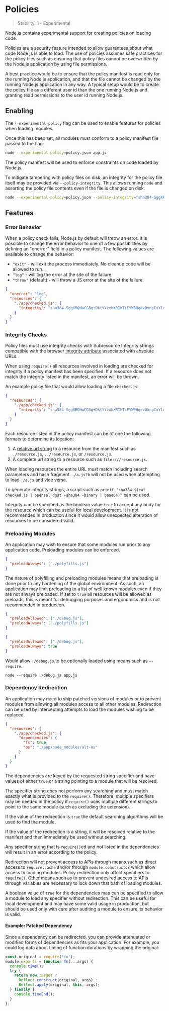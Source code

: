 # Policies

<!--introduced_in=v11.8.0-->
<!-- type=misc -->

> Stability: 1 - Experimental

<!-- name=policy -->

Node.js contains experimental support for creating policies on loading code.

Policies are a security feature intended to allow guarantees
about what code Node.js is able to load. The use of policies assumes
safe practices for the policy files such as ensuring that policy
files cannot be overwritten by the Node.js application by using
file permissions.

A best practice would be to ensure that the policy manifest is read only for
the running Node.js application, and that the file cannot be changed
by the running Node.js application in any way. A typical setup would be to
create the policy file as a different user id than the one running Node.js
and granting read permissions to the user id running Node.js.

## Enabling

<!-- type=misc -->

The `--experimental-policy` flag can be used to enable features for policies
when loading modules.

Once this has been set, all modules must conform to a policy manifest file
passed to the flag:

```sh
node --experimental-policy=policy.json app.js
```

The policy manifest will be used to enforce constraints on code loaded by
Node.js.

To mitigate tampering with policy files on disk, an integrity for
the policy file itself may be provided via `--policy-integrity`.
This allows running `node` and asserting the policy file contents
even if the file is changed on disk.

```sh
node --experimental-policy=policy.json --policy-integrity="sha384-SggXRQHwCG8g+DktYYzxkXRIkTiEYWBHqev0xnpCxYlqMBufKZHAHQM3/boDaI/0" app.js
```

## Features

### Error Behavior

When a policy check fails, Node.js by default will throw an error.
It is possible to change the error behavior to one of a few possibilities
by defining an "onerror" field in a policy manifest. The following values are
available to change the behavior:

* `"exit"` - will exit the process immediately.
    No cleanup code will be allowed to run.
* `"log"` - will log the error at the site of the failure.
* `"throw"` (default) - will throw a JS error at the site of the failure.

```json
{
  "onerror": "log",
  "resources": {
    "./app/checked.js": {
      "integrity": "sha384-SggXRQHwCG8g+DktYYzxkXRIkTiEYWBHqev0xnpCxYlqMBufKZHAHQM3/boDaI/0"
    }
  }
}
```

### Integrity Checks

Policy files must use integrity checks with Subresource Integrity strings
compatible with the browser
[integrity attribute](https://www.w3.org/TR/SRI/#the-integrity-attribute)
associated with absolute URLs.

When using `require()` all resources involved in loading are checked for
integrity if a policy manifest has been specified. If a resource does not match
the integrity listed in the manifest, an error will be thrown.

An example policy file that would allow loading a file `checked.js`:

```json
{
  "resources": {
    "./app/checked.js": {
      "integrity": "sha384-SggXRQHwCG8g+DktYYzxkXRIkTiEYWBHqev0xnpCxYlqMBufKZHAHQM3/boDaI/0"
    }
  }
}
```

Each resource listed in the policy manifest can be of one the following
formats to determine its location:

1. A [relative url string][] to a resource from the manifest such as `./resource.js`, `../resource.js`, or `/resource.js`.
2. A complete url string to a resource such as `file:///resource.js`.

When loading resources the entire URL must match including search parameters
and hash fragment. `./a.js?b` will not be used when attempting to load
`./a.js` and vice versa.

To generate integrity strings, a script such as
`printf "sha384-$(cat checked.js | openssl dgst -sha384 -binary | base64)"`
can be used.

Integrity can be specified as the boolean value `true` to accept any
body for the resource which can be useful for local development. It is not
recommended in production since it would allow unexpected alteration of
resources to be considered valid.

### Preloading Modules

An application may wish to ensure that some modules run prior to any
application code. Preloading modules can be enforced.

```json
{
  "preloadAlways": ["./polyfills.js"]
}
```

The nature of polyfilling and preloading modules means that preloading is done
prior to any hardening of the global environment. As such, an application may
limit preloading to a list of well known modules even if they are not always
preloaded. If set to `true` all resources will be allowed as preloads, this is meant for debugging purposes and ergonomics and is not recommended in production.

```json
{
  "preloadAllowed": ["./debug.js"],
  "preloadAlways": ["./polyfills.js"]
}
```

```json
{
  "preloadAllowed": ["./debug.js"],
  "preloadAlways": true
}
```

Would allow `./debug.js` to be optionally loaded using means such as `--require`.

```console
node --require ./debug.js app.js
```

### Dependency Redirection

An application may need to ship patched versions of modules or to prevent
modules from allowing all modules access to all other modules. Redirection
can be used by intercepting attempts to load the modules wishing to be
replaced.

```json
{
  "resources": {
    "./app/checked.js": {
      "dependencies": {
        "fs": true,
        "os": "./app/node_modules/alt-os"
      }
    }
  }
}
```

The dependencies are keyed by the requested string specifier and have values
of either `true` or a string pointing to a module that will be resolved.

The specifier string does not perform any searching and must match exactly
what is provided to the `require()`. Therefore, multiple specifiers may be
needed in the policy if `require()` uses multiple different strings to point
to the same module (such as excluding the extension).

If the value of the redirection is `true` the default searching algorithms will
be used to find the module.

If the value of the redirection is a string, it will be resolved relative to
the manifest and then immediately be used without searching.

Any specifier string that is `require()`ed and not listed in the dependencies
will result in an error according to the policy.

Redirection will not prevent access to APIs through means such as direct access
to `require.cache` and/or through `module.constructor` which allow access to
loading modules. Policy redirection only affect specifiers to `require()`.
Other means such as to prevent undesired access to APIs through variables are
necessary to lock down that path of loading modules.

A boolean value of `true` for the dependencies map can be specified to allow a
module to load any specifier without redirection. This can be useful for local
development and may have some valid usage in production, but should be used
only with care after auditing a module to ensure its behavior is valid.

#### Example: Patched Dependency

Since a dependency can be redirected, you can provide attenuated or modified
forms of dependencies as fits your application. For example, you could log
data about timing of function durations by wrapping the original:

```js
const original = require('fn');
module.exports = function fn(...args) {
  console.time();
  try {
    return new.target ?
      Reflect.construct(original, args) :
      Reflect.apply(original, this, args);
  } finally {
    console.timeEnd();
  }
};
```

[relative url string]: https://url.spec.whatwg.org/#relative-url-with-fragment-string
